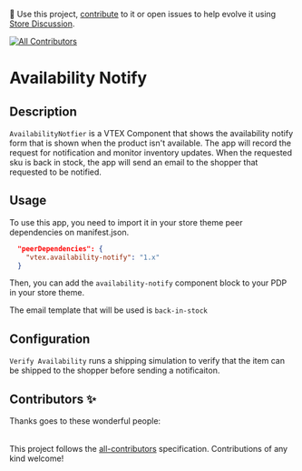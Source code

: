 📢 Use this project, [contribute](https://github.com/vtex-apps/reviews-and-ratings) to it or open issues to help evolve it using [Store Discussion](https://github.com/vtex-apps/store-discussion).

<!-- ALL-CONTRIBUTORS-BADGE:START - Do not remove or modify this section -->

[![All Contributors](https://img.shields.io/badge/all_contributors-2-orange.svg?style=flat-square)](#contributors-)

<!-- ALL-CONTRIBUTORS-BADGE:END -->

# Availability Notify

## Description

`AvailabilityNotfier` is a VTEX Component that shows the availability notify form that is shown when the product isn't available.
The app will record the request for notification and monitor inventory updates.  When the requested sku is back in stock, the app
will send an email to the shopper that requested to be notified.

## Usage

To use this app, you need to import it in your store theme peer dependencies on manifest.json.
```json
  "peerDependencies": {
    "vtex.availability-notify": "1.x"
  }
```
Then, you can add the `availability-notify` component block to your PDP in your store theme.

The email template that will be used is `back-in-stock`

## Configuration

`Verify Availability` runs a shipping simulation to verify that the item can be shipped to the shopper before sending a notificaiton.

<!-- DOCS-IGNORE:start -->

## Contributors ✨

Thanks goes to these wonderful people:

<!-- ALL-CONTRIBUTORS-LIST:START - Do not remove or modify this section -->
<!-- prettier-ignore-start -->
<!-- markdownlint-disable -->
<table>
  <tr>
  </tr>
</table>

<!-- markdownlint-enable -->
<!-- prettier-ignore-end -->

<!-- ALL-CONTRIBUTORS-LIST:END -->

This project follows the [all-contributors](https://github.com/all-contributors/all-contributors) specification. Contributions of any kind welcome!

<!-- DOCS-IGNORE:end -->
